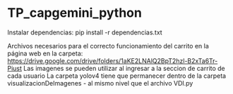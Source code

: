 # TP_capgemini_python
Instalar dependencias:
pip install -r dependencias.txt

Archivos necesarios para el correcto funcionamiento del carrito en la página web en la carpeta:
https://drive.google.com/drive/folders/1aKE2LNAlQ2BpT2hzl-B2xTa6Tr-Piust
Las imagenes se pueden utilizar al ingresar a la seccion de carrito de cada usuario
La carpeta yolov4 tiene que permanecer dentro de la carpeta visualizacionDeImagenes - al mismo nivel que el archivo VDI.py